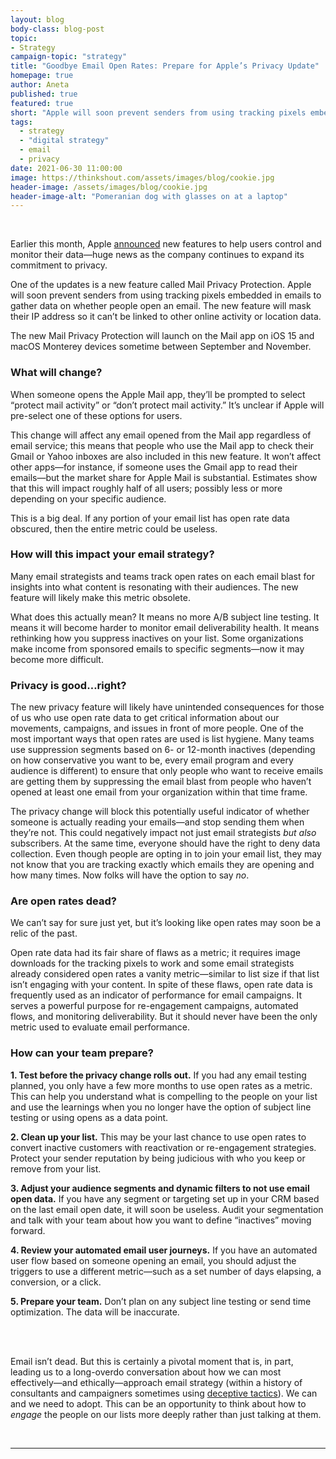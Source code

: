 ```yaml
---
layout: blog
body-class: blog-post
topic: 
- Strategy 
campaign-topic: "strategy"
title: "Goodbye Email Open Rates: Prepare for Apple’s Privacy Update"
homepage: true
author: Aneta
published: true
featured: true
short: "Apple will soon prevent senders from using tracking pixels embedded in emails to gather data on whether people open an email. This is a big deal. If any portion of your email list has open rate data obscured, then the entire metric could be useless. How can you prepare?"
tags:
  - strategy
  - "digital strategy"
  - email
  - privacy
date: 2021-06-30 11:00:00
image: https://thinkshout.com/assets/images/blog/cookie.jpg
header-image: /assets/images/blog/cookie.jpg
header-image-alt: "Pomeranian dog with glasses on at a laptop"
---
```

<br>

Earlier this month, Apple [announced](https://www.apple.com/newsroom/2021/06/apple-advances-its-privacy-leadership-with-ios-15-ipados-15-macos-monterey-and-watchos-8/) new features to help users control and monitor their data—huge news as the company continues to expand its commitment to privacy.
 
One of the updates is a new feature called Mail Privacy Protection. Apple will soon prevent senders from using tracking pixels embedded in emails to gather data on whether people open an email. The new feature will mask their IP address so it can’t be linked to other online activity or location data.
 
The new Mail Privacy Protection will launch on the Mail app on iOS 15 and macOS Monterey devices sometime between September and November.

### What will change?

When someone opens the Apple Mail app, they’ll be prompted to select “protect mail activity” or “don’t protect mail activity.” It’s unclear if Apple will pre-select one of these options for users.
 
This change will affect any email opened from the Mail app regardless of email service; this means that people who use the Mail app to check their Gmail or Yahoo inboxes are also included in this new feature. It won’t affect other apps—for instance, if someone uses the Gmail app to read their emails—but the market share for Apple Mail is substantial. Estimates show that this will impact roughly half of all users; possibly less or more depending on your specific audience.
 
This is a big deal. If any portion of your email list has open rate data obscured, then the entire metric could be useless. 

### How will this impact your email strategy?

Many email strategists and teams track open rates on each email blast for insights into what content is resonating with their audiences. The new feature will likely make this metric obsolete.
 
What does this actually mean? It means no more A/B subject line testing. It means it will become harder to monitor email deliverability health. It means rethinking how you suppress inactives on your list. Some organizations make income from sponsored emails to specific segments—now it may become more difficult.

### Privacy is good…right?

The new privacy feature will likely have unintended consequences for those of us who use open rate data to get critical information about our movements, campaigns, and issues in front of more people. One of the most important ways that open rates are used is list hygiene. Many teams use suppression segments based on 6- or 12-month inactives (depending on how conservative you want to be, every email program and every audience is different) to ensure that only people who want to receive emails are getting them by suppressing the email blast from people who haven’t opened at least one email from your organization within that time frame.
 
The privacy change will block this potentially useful indicator of whether someone is actually reading your emails—and stop sending them when they’re not. This could negatively impact not just email strategists *but also* subscribers. At the same time, everyone should have the right to deny data collection. Even though people are opting in to join your email list, they may not know that you are tracking exactly which emails they are opening and how many times. Now folks will have the option to say *no*. 

### Are open rates dead?

We can’t say for sure just yet, but it’s looking like open rates may soon be a relic of the past. 
 
Open rate data had its fair share of flaws as a metric; it requires image downloads for the tracking pixels to work and some email strategists already considered open rates a vanity metric—similar to list size if that list isn’t engaging with your content. In spite of these flaws, open rate data is frequently used as an indicator of performance for email campaigns. It serves a powerful purpose for re-engagement campaigns, automated flows, and monitoring deliverability. But it should never have been the only metric used to evaluate email performance.

### How can your team prepare?

**1. Test before the privacy change rolls out.**
If you had any email testing planned, you only have a few more months to use open rates as a metric. This can help you understand what is compelling to the people on your list and use the learnings when you no longer have the option of subject line testing or using opens as a data point.

**2. Clean up your list.**
This may be your last chance to use open rates to convert inactive customers with reactivation or re-engagement strategies. Protect your sender reputation by being judicious with who you keep or remove from your list. 

**3. Adjust your audience segments and dynamic filters to not use email open data.** 
If you have any segment or targeting set up in your CRM based on the last email open date, it will soon be useless. Audit your segmentation and talk with your team about how you want to define “inactives” moving forward.

**4. Review your automated email user journeys.** 
If you have an automated user flow based on someone opening an email, you should adjust the triggers to use a different metric—such as a set number of days elapsing, a conversion, or a click.

**5. Prepare your team.**
Don’t plan on any subject line testing or send time optimization. The data will be inaccurate. 

<br>
<br>

Email isn’t dead. But this is certainly a pivotal moment that is, in part, leading us to a long-overdo conversation about how we can most effectively—and ethically—approach email strategy (within a history of consultants and campaigners sometimes using [deceptive tactics](https://www.nytimes.com/2021/06/26/us/politics/recurring-donations-seniors.html)). We can and we need to adopt. This can be an opportunity to think about how to *engage* the people on our lists more deeply rather than just talking at them.

<br>

---

